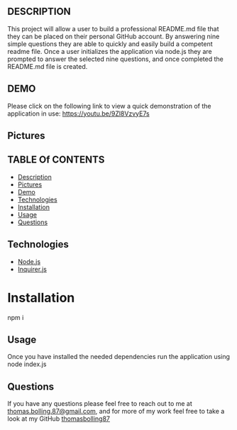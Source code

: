 ## DESCRIPTION

This project will allow a user to build a professional README.md file that they can be placed on their personal GitHub account. By answering nine simple questions they are able to quickly and easily build a competent readme file. Once a user initializes the application via node.js they are prompted to answer the selected nine questions, and once completed the README.md file is created.

## DEMO

Please click on the following link to view a quick demonstration of the application in use: https://youtu.be/9Zl8VzvyE7s

## Pictures


## TABLE Of CONTENTS

* [Description](#description)
* [Pictures](#pictures)
* [Demo](#demo)
* [Technologies](#technologies)
* [Installation](#installation)
* [Usage](#usage)
* [Questions](#questions)

## Technologies

* [Node.js](https://nodejs.dev/learn)
* [Inquirer.js](https://www.npmjs.com/package/inquirer)

# Installation

npm i

##  Usage

Once you have installed the needed dependencies run the application using node index.js

## Questions

If you have any questions please feel free to reach out to me at [thomas.bolling.87@gmail.com](mailto:thomas.bolling.87@gmail.com), and for more of my work feel free to take a look at my GitHub [thomasbolling87](https://github.com/thomasbolling87)
